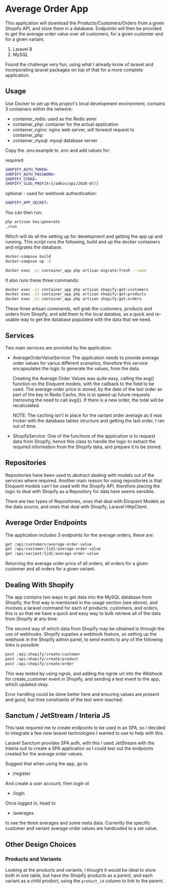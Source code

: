 # Average Order App

This application will download the Products/Customers/Orders from a given
Shopify API, and store them in a database. Endpoints will then be provided
to get the average order value over all customers, for a given customer and for
a given variant.

1. Laravel 8
2. MySQL

Found the challenge very fun, using what I already know of laravel and 
incorporating laravel packages on top of that for a more complete application.

## Usage

Use Docker to set up this project's local development environment, contains 3
containers within the network:

 - container_redis: used as the Redis serer
 - container_php: container for the actual application
 - container_nginx: nginx web server, will forward request to container_php
 - container_mysql: mysql database server
 
Copy the .env.example to .env and add values for:

required:

```sh
SHOPIFY_AUTH_TOKEN=
SHOPIFY_AUTH_PASSWORD=
SHOPIFY_STORE=
SHOPIFY_SLUG_PREFIX={/admin/api/2020-07/}
```

optional - used for webhook authentication:

```sh
SHOPIFY_APP_SECRET=
```

You can then run:

```sh
php artisan key:generate
./run
```

Which will do all the setting up for development and getting the app up and 
running. This script runs the following, build and up the docker containers and
migrates the database.

```sh
docker-compose build
docker-compose up -d

docker exec -it container_app php artisan migrate:fresh --seed
```

It also runs these three commands:

```sh
docker exec -it container_app php artisan shopify:get:customers
docker exec -it container_app php artisan shopify:get:products
docker exec -it container_app php artisan shopify:get:orders
```

These three artisan commands, will grab the customers, products and orders from
Shopify, and add them to the local databse, as a quick and re-usable way to get 
the database populated with the data that we need.

## Services

Two main services are provided by the application:

- AverageOrderValueService:
  The application needs to provide average order values for varius different
  scenarios, therefore this service encapsulates the logic to generate the 
  values, from the data.
  
  Creating the Average Order Values was quite easy, calling the avg() function
  on the Eloquent models, with the callback to the field to be used. The average
  order price is stored, by the date of the last order as part of the key in
  Redis Cache, this is to speed up future requests (removing the need to call
  avg()). If there is a new order, the total will be recalculated.
  
  NOTE: The caching isn't in place for the variant order average as it was 
  tricker with the database tables structure and getting the last order, I ran 
  out of time.

- ShopifyService: 
  One of the functions of the application is to request data from Shopify, hence
  this class to handle the logic to extract the required information from the 
  Shopify data, and prepare it to be stored.
  
## Repositories

Repositories have been used to abstract dealing with models out of the services
where required. Another main reason for using repositories is that Eloquent 
models can't be used with the Shopify API, therefore placing the logic to deal
with Shopify as a Repository for data here seems sensible.

There are two types of Repositories, ones that deal with Eloquent Models as the 
data source, and ones that deal with Shopify, Laravel HttpClient.

## Average Order Endpoints

The application includes 3 endpoints for the average orders, these are:

```php
get /api/customers/average-order-value
get /api/customer/{id}/average-order-value
get /api/variant/{id}/average-order-value
```

Returning the average order price of all orders, all orders for a given customer
and all orders for a given variant.

## Dealing With Shopify

The app contains two ways to get data into the MySQL database from Shopify, the 
first way is mentioned in the usage section (see above), and involves a 
laravel command for each of products, customers, and orders, this is so that we 
have a quick and easy way to bulk retrieve all of the data from Shopify at 
any time.

The second way of which data from Shopify may be obtained is through the use of
webhooks. Shopify supplies a webhook feature, so setting up the webhook in the 
Shopify admin panel, to send events to any of the following links is possible:

```php
post /api/shopify/create/customer
post /api/shopify/create/product
post /api/shopify/create/order
```

This was tested by using ngrok, and adding the ngrok url into the Webhook for
create_customer event in Shopify, and sending a test event to the app, which 
updated okay.

Error handling could be done better here and ensuring values are present and
good, but time constraints of the test were reached.

## Sanctum / JetStream / Interia JS

This task required me to create endpoints to be used in an SPA, so I decided
to integrate a few new laravel technologies I wanted to use to help with this.

Laravel Sanctum provides SPA auth, with this I used JetStream with the Interia
suit to create a SPA application so I could test out the endpoints created for
the average order values. 

Suggest that when using the app, go to

- /register

And create a user account, then login at

- /login

Once logged in, head to

- /averages

to see the three averages and some meta data. Currently the specific customer 
and variant average order values are hardcoded to a set value.

## Other Design Choices

### Products and Variants

Looking at the products and variants, I thought it would be ideal to store both
in one table, but have the Shopify products as a parent, and each variant as a 
child product, using the `product_id` column to link to the parent.